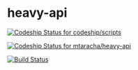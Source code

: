 # heavy-api
[ ![Codeship Status for codeship/scripts](https://codeship.com/projects/7ffee8d0-c443-0132-17cf-0a3d9756066d/status?branch=master)](https://codeship.com/projects/198892)

[ ![Codeship Status for mtaracha/heavy-api](https://codeship.com/projects/3e32b660-c782-0134-2385-2ebb10e72540/status?branch=release/continuous)](https://codeship.com/projects/198892)

[![Build Status](https://travis-ci.org/mtaracha/heavy-api.svg?branch=release/continuous)](https://travis-ci.org/mtaracha/heavy-api)
